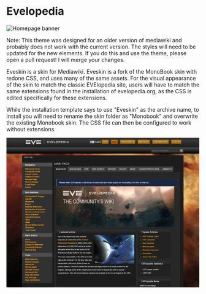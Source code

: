# Evelopedia

![Homepage banner](pics/moving-banner.gif "Homepage banner")

Note: This theme was designed for an older version of mediawiki and probably does not work with the current version. The styles will need to be updated for the new elements. If you do this and use the theme, please open a pull request! I will merge your changes.

Eveskin is a skin for Mediawiki. Eveskin is a fork of the MonoBook skin with redone CSS, and uses many of the same assets. For the visual appearance of the skin to match the classic EVElopedia site,
users will have to match the same extensions found in the installation of evelopedia.org, as the CSS is edited specifically for these extensions.

While the installation template says to use "Eveskin" as the archive name, to install you will need to rename the skin folder as "Monobook" and overwrite the existing Monobook skin. The CSS file can then be configured to work without extensions. 

![Theme preview](pics/Evelo.png "Theme preview")
